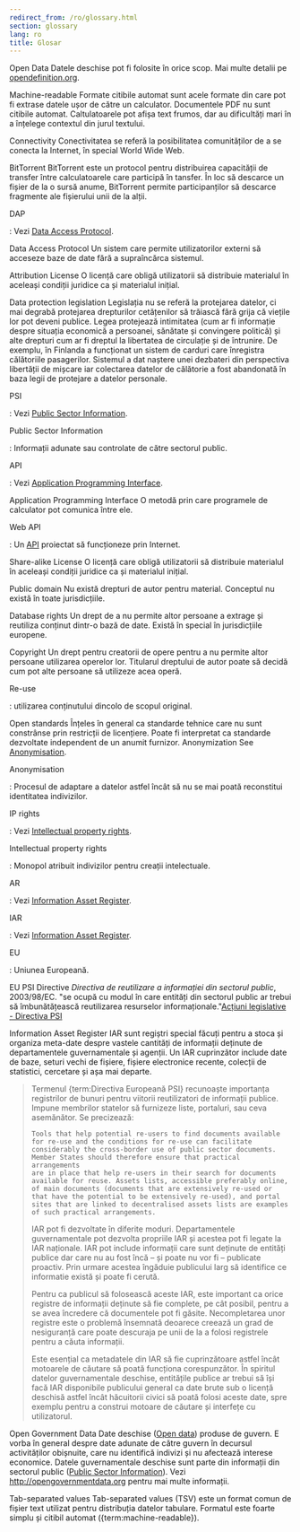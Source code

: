 ```yaml
---
redirect_from: /ro/glossary.html
section: glossary
lang: ro
title: Glosar
---
```


Open Data Datele deschise pot fi folosite în orice scop. Mai multe detalii pe [opendefinition.org](http://www.opendefinition.org/).

Machine-readable Formate citibile automat sunt acele formate din care pot fi extrase datele ușor de către un calculator. Documentele PDF nu sunt citibile automat. Caltulatoarele pot afișa text frumos, dar au dificultăți mari în a înțelege contextul din jurul textului.

Connectivity Conectivitatea se referă la posibilitatea comunităților de a se conecta la Internet, în special World Wide Web.

BitTorrent BitTorrent este un protocol pentru distribuirea capacității de transfer între calculatoarele care participă în tansfer. În loc să descarce un fișier de la o sursă anume, BitTorrent permite participanților să descarce fragmente ale fișierului unii de la alții.

DAP

:   Vezi [Data Access Protocol](/glossary/en/terms/data-access-protocol/).

Data Access Protocol Un sistem care permite utilizatorilor externi să acceseze baze de date fără a supraîncărca sistemul.

Attribution License O licență care obligă utilizatorii să distribuie materialul în aceleași condiții juridice ca și materialul inițial.

Data protection legislation Legislația nu se referă la protejarea datelor, ci mai degrabă protejarea drepturilor cetățenilor să trăiască fără grija că viețile lor pot deveni publice. Legea protejează intimitatea (cum ar fi informație despre situația economică a persoanei, sănătate și convingere politică) și alte drepturi cum ar fi dreptul la libertatea de circulație și de întrunire. De exemplu, în Finlanda a funcționat un sistem de carduri care înregistra călătoriile pasagerilor. Sistemul a dat naștere unei dezbateri din perspectiva libertății de mișcare iar colectarea datelor de călătorie a fost abandonată în baza legii de protejare a datelor personale.

PSI

:   Vezi [Public Sector Information](/glossary/ro/terms/public-sector-information/).

Public Sector Information

:   Informații adunate sau controlate de către sectorul public.

API

:   Vezi [Application Programming Interface](/glossary/en/terms/application-programming-interface/).

Application Programming Interface O metodă prin care programele de calculator pot comunica între ele.

Web API

:   Un [API](/glossary/ro/terms/api/) proiectat să funcționeze prin Internet.

Share-alike License O licență care obligă utilizatorii să distribuie materialul în aceleași condiții juridice ca și materialul inițial.

Public domain Nu există drepturi de autor pentru material. Conceptul nu există în toate jurisdicțiile.

Database rights Un drept de a nu permite altor persoane a extrage și reutiliza conținut dintr-o bază de date. Există în special în jurisdicțiile europene.

Copyright Un drept pentru creatorii de opere pentru a nu permite altor persoane utilizarea operelor lor. Titularul dreptului de autor poate să decidă cum pot alte persoane să utilizeze acea operă.

Re-use

:   utilizarea conținutului dincolo de scopul original.

Open standards Înțeles în general ca standarde tehnice care nu sunt constrânse prin restricții de licențiere. Poate fi interpretat ca standarde dezvoltate independent de un anumit furnizor. Anonymization See [Anonymisation](/glossary/ro/terms/anonymisation/).

Anonymisation

:   Procesul de adaptare a datelor astfel încât să nu se mai poată reconstitui identitatea indivizilor.

IP rights

:   Vezi [Intellectual property rights](/glossary/en/terms/intellectual-property-rights/).

Intellectual property rights

:   Monopol atribuit indivizilor pentru creații intelectuale.

AR

:   Vezi [Information Asset Register](/glossary/ro/terms/information-asset-register/).

IAR

:   Vezi [Information Asset Register](/glossary/ro/terms/information-asset-register/).

EU

:   Uniunea Europeană.

EU PSI Directive *Directiva de reutilizare a informației din sectorul public*, 2003/98/EC. "se ocupă cu modul în care entități din sectorul public ar trebui să îmbunătățească reutilizarea resurselor informaționale."[Acțiuni legislative - Directiva PSI](http://ec.europa.eu/information_society/policy/psi/actions_eu/policy_actions/index_en.htm)

Information Asset Register IAR sunt regiștri special făcuți pentru a stoca și organiza meta-date despre vastele cantități de informații deținute de departamentele guvernamentale și agenții. Un IAR cuprinzător include date de baze, seturi vechi de fișiere, fișiere electronice recente, colecții de statistici, cercetare și așa mai departe.

> Termenul {term:Directiva Europeană PSI} recunoaște importanța registrilor de bunuri pentru viitorii reutilizatori de informații publice. Impune membrilor statelor să furnizeze liste, portaluri, sau ceva asemănător. Se precizează:
>
>     Tools that help potential re-users to find documents available
>     for re-use and the conditions for re-use can facilitate
>     considerably the cross-border use of public sector documents.
>     Member States should therefore ensure that practical arrangements
>     are in place that help re-users in their search for documents
>     available for reuse. Assets lists, accessible preferably online,
>     of main documents (documents that are extensively re-used or
>     that have the potential to be extensively re-used), and portal
>     sites that are linked to decentralised assets lists are examples
>     of such practical arrangements.
>
> IAR pot fi dezvoltate în diferite moduri. Departamentele guvernamentale pot dezvolta propriile IAR și acestea pot fi legate la IAR naționale. IAR pot include informații care sunt deținute de entități publice dar care nu au fost încă – și poate nu vor fi – publicate proactiv. Prin urmare acestea îngăduie publicului larg să identifice ce informatie există și poate fi cerută.
>
> Pentru ca publicul să folosească aceste IAR, este important ca orice registre de informații deținute să fie complete, pe cât posibil, pentru a se avea încredere că documentele pot fi găsite. Necompletarea unor registre este o problemă însemnată deoarece creează un grad de nesiguranță care poate descuraja pe unii de la a folosi registrele pentru a căuta informații.
>
> Este esențial ca metadatele din IAR să fie cuprinzătoare astfel încât motoarele de căutare să poată funcționa corespunzător. În spiritul datelor guvernamentale deschise, entitățile publice ar trebui să își facă IAR disponibile publicului general ca date brute sub o licență deschisă astfel încât hăcuitorii civici să poată folosi aceste date, spre exemplu pentru a construi motoare de căutare și interfețe cu utilizatorul.

Open Government Data Date deschise ([Open data](/glossary/ro/terms/open-data/)) produse de guvern. E vorba în general despre date adunate de către guvern în decursul activităților obișnuite, care nu identifică indivizi și nu afectează interese economice. Datele guvernamentale deschise sunt parte din informații din sectorul public ([Public Sector Information](/glossary/ro/terms/public-sector-information/)). Vezi <http://opengovernmentdata.org> pentru mai multe informații.

Tab-separated values Tab-separated values (TSV) este un format comun de fișier text utilizat pentru distribuția datelor tabulare. Formatul este foarte simplu și citibil automat ({term:machine-readable}).

